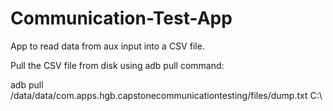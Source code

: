 # Communication-Test-App
App to read data from aux input into a CSV file.

Pull the CSV file from disk using adb pull command:

adb pull /data/data/com.apps.hgb.capstonecommunicationtesting/files/dump.txt C:\
